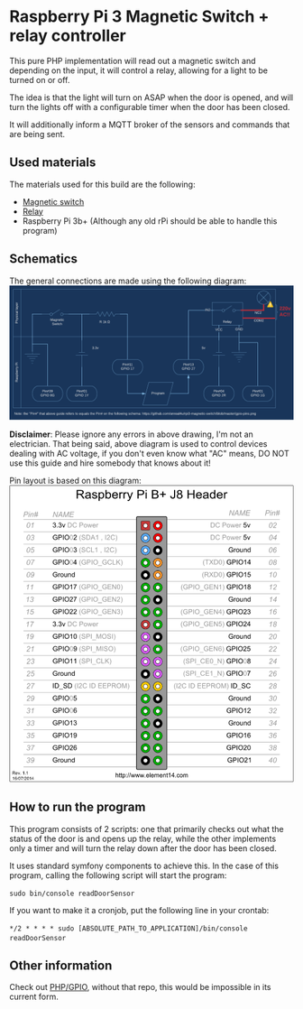 Raspberry Pi 3 Magnetic Switch + relay controller
===========

This pure PHP implementation will read out a magnetic switch and depending on the input, it will control a relay,
allowing for a light to be turned on or off.

The idea is that the light will turn on ASAP when the door is opened, and will turn the lights off with a configurable
timer when the door has been closed.

It will additionally inform a MQTT broker of the sensors and commands that are being sent.

Used materials
--------

The materials used for this build are the following:

* [Magnetic switch](https://www.aliexpress.com/item/Free-Shipping-5-pcs-MC-38-MC38-Wired-Door-Window-Sensor-Magnetic-Switch-Home-Alarm-System/32255881055.html?spm=a2g0s.9042311.0.0.27424c4dj3ALXd)
* [Relay](https://www.aliexpress.com/item/Freeshipping-New-5V-2-Channel-Relay-Module-Shield-for-Arduino/1726504761.html?spm=a2g0s.9042311.0.0.27424c4dkd67Cr)
* Raspberry Pi 3b+ (Although any old rPi should be able to handle this program)

Schematics
--------

The general connections are made using the following diagram:
![Connections diagram](/magnetic-switch-kelder-schematics.png)

**Disclaimer**: Please ignore any errors in above drawing, I'm not an electrician. That being said, above diagram is
used to control devices dealing with AC voltage, if you don't even know what "AC" means, DO NOT use this guide and hire
somebody that knows about it!

Pin layout is based on this diagram:
![GPIO pin diagram](/rpi3-gpio-pins.png)

How to run the program
--------

This program consists of 2 scripts: one that primarily checks out what the status of the door is and opens up the relay,
while the other implements only a timer and will turn the relay down after the door has been closed.

It uses standard symfony components to achieve this. In the case of this program, calling the following script will
start the program:

`sudo bin/console readDoorSensor`

If you want to make it a cronjob, put the following line in your crontab:

`*/2 * * * * sudo [ABSOLUTE_PATH_TO_APPLICATION]/bin/console readDoorSensor`

Other information
--------

Check out [PHP/GPIO](https://github.com/PiPHP/GPIO), without that repo, this would be impossible in its current form.
